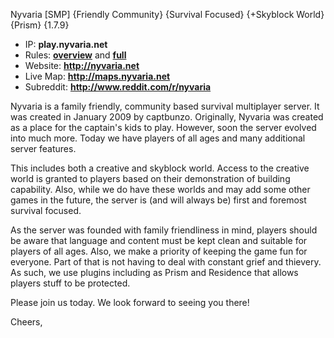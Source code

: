 Nyvaria [SMP] {Friendly Community} {Survival Focused} {+Skyblock World} {Prism} {1.7.9}

* IP: **play.nyvaria.net**
* Rules: **[overview](http://nyvaria.net/rules)** and **[full](http://wiki.nyvaria.net/Rules)**
* Website: **http://nyvaria.net**
* Live Map: **http://maps.nyvaria.net**
* Subreddit: **http://www.reddit.com/r/nyvaria**

Nyvaria is a family friendly, community based survival multiplayer server. It was created in January 2009 by captbunzo. Originally, Nyvaria was created as a place for the captain's kids to play. However, soon the server evolved into much more. Today we have players of all ages and many additional server features.

This includes both a creative and skyblock world. Access to the creative world is granted to players based on their demonstration of building capability. Also, while we do have these worlds and may add some other games in the future, the server is (and will always be) first and foremost survival focused.

As the server was founded with family friendliness in mind, players should be aware that language and content must be kept clean and suitable for players of all ages. Also, we make a priority of keeping the game fun for everyone. Part of that is not having to deal with constant grief and thievery. As such, we use plugins including as Prism and Residence that allows players stuff to be protected.

Please join us today. We look forward to seeing you there!

Cheers,
<YOUR-NAME-HERE>
